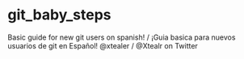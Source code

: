 # git_baby_steps
Basic guide for new git users on spanish! / ¡Guia basica para nuevos usuarios de git en Español!
@xtealer / @Xtealr on Twitter
